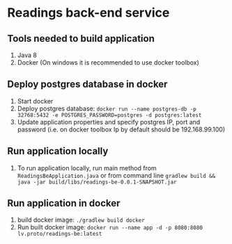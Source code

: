 # Readings back-end service

Tools needed to build application
---

1. Java 8
1. Docker (On windows it is recommended to use docker toolbox)

Deploy postgres database in docker
---

1. Start docker
1. Deploy postgres database: `docker run --name postgres-db -p 32768:5432 -e POSTGRES_PASSWORD=postgres -d postgres:latest`
1. Update application properties and specify postgres IP, port and password (i.e. on docker toolbox Ip by default should be 192.168.99.100)

Run application locally
---

1. To run application locally, run main method from  `ReadingsBeApplication.java` or from command line `gradlew build && java -jar build/libs/readings-be-0.0.1-SNAPSHOT.jar`

Run application in docker
---

1. build docker image: `./gradlew build docker`
1. Run built docker image: `docker run --name app -d -p 8080:8080 lv.proto/readings-be:latest`
